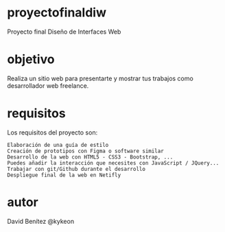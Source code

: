 # proyectofinaldiw
Proyecto final Diseño de Interfaces Web

# objetivo
Realiza un sitio web para presentarte y mostrar tus trabajos como desarrollador web freelance.

# requisitos
Los requisitos del proyecto son:

    Elaboración de una guía de estilo
    Creación de prototipos con Figma o software similar
    Desarrollo de la web con HTML5 - CSS3 - Bootstrap, ...
    Puedes añadir la interacción que necesites con JavaScript / JQuery...
    Trabajar con git/Github durante el desarrollo
    Despliegue final de la web en Netifly

# autor
David Benítez 
@kykeon

